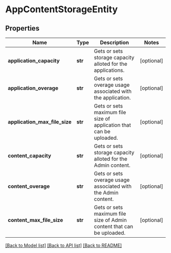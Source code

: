 # AppContentStorageEntity

## Properties
Name | Type | Description | Notes
------------ | ------------- | ------------- | -------------
**application_capacity** | **str** | Gets or sets storage capacity alloted for the applications. | [optional] 
**application_overage** | **str** | Gets or sets overage usage associated with the application. | [optional] 
**application_max_file_size** | **str** | Gets or sets maximum file size of application that can be uploaded. | [optional] 
**content_capacity** | **str** | Gets or sets storage capacity alloted for the Admin content. | [optional] 
**content_overage** | **str** | Gets or sets overage usage associated with the Admin content. | [optional] 
**content_max_file_size** | **str** | Gets or sets maximum file size of Admin content that can be uploaded. | [optional] 

[[Back to Model list]](../README.md#documentation-for-models) [[Back to API list]](../README.md#documentation-for-api-endpoints) [[Back to README]](../README.md)


